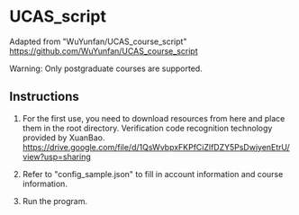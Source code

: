 # UCAS_script
Adapted from "WuYunfan/UCAS_course_script"
https://github.com/WuYunfan/UCAS_course_script

Warning: Only postgraduate courses are supported.


## Instructions
1. For the first use, you need to download resources from here and place them in the root directory.
Verification code recognition technology provided by XuanBao.
https://drive.google.com/file/d/1QsWvbpxFKPfCiZlfDZY5PsDwjyenEtrU/view?usp=sharing

2. Refer to "config_sample.json" to fill in account information and course information.

3. Run the program.

